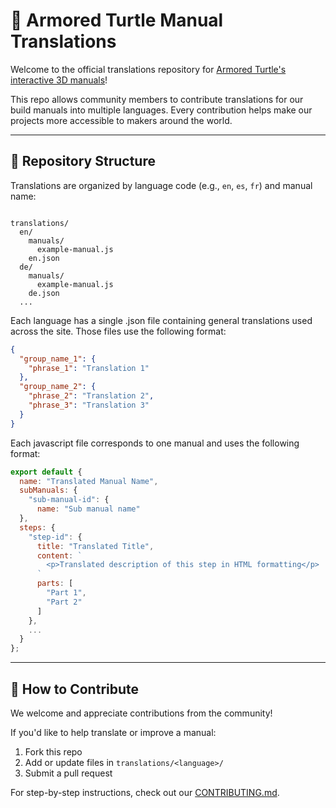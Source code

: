 # 🧩 Armored Turtle Manual Translations

Welcome to the official translations repository for [Armored Turtle's interactive 3D manuals](https://armoredturtle.xyz)!

This repo allows community members to contribute translations for our build manuals into multiple languages. Every contribution helps make our projects more accessible to makers around the world.

---

## 📁 Repository Structure

Translations are organized by language code (e.g., `en`, `es`, `fr`) and manual name:

```

translations/
  en/
    manuals/
      example-manual.js
    en.json
  de/
    manuals/
      example-manual.js
    de.json
  ...

````

Each language has a single .json file containing general translations used across the site. Those files use the following format:

```json
{
  "group_name_1": {
    "phrase_1": "Translation 1"
  },
  "group_name_2": {
    "phrase_2": "Translation 2",
    "phrase_3": "Translation 3"
  }
}
````

Each javascript file corresponds to one manual and uses the following format:

```js
export default {
  name: "Translated Manual Name",
  subManuals: {
    "sub-manual-id": {
      name: "Sub manual name"
  },
  steps: {
    "step-id": {
      title: "Translated Title",
      content: `
        <p>Translated description of this step in HTML formatting</p>
      `
      parts: [
        "Part 1",
        "Part 2"
      ]
    },
    ...
  }
};
````

---

## 🚀 How to Contribute

We welcome and appreciate contributions from the community! 

If you'd like to help translate or improve a manual:

1. Fork this repo
2. Add or update files in `translations/<language>/`
3. Submit a pull request

For step-by-step instructions, check out our [CONTRIBUTING.md](CONTRIBUTING.md).
